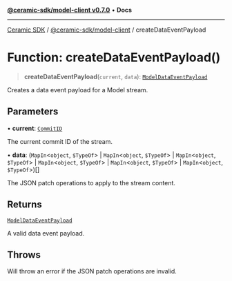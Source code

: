 [**@ceramic-sdk/model-client v0.7.0**](../README.md) • **Docs**

***

[Ceramic SDK](../../../README.md) / [@ceramic-sdk/model-client](../README.md) / createDataEventPayload

# Function: createDataEventPayload()

> **createDataEventPayload**(`current`, `data`): [`ModelDataEventPayload`](../../model-protocol/type-aliases/ModelDataEventPayload.md)

Creates a data event payload for a Model stream.

## Parameters

• **current**: [`CommitID`](../../identifiers/classes/CommitID.md)

The current commit ID of the stream.

• **data**: (`MapIn`\<`object`, `$TypeOf`\> \| `MapIn`\<`object`, `$TypeOf`\> \| `MapIn`\<`object`, `$TypeOf`\> \| `MapIn`\<`object`, `$TypeOf`\> \| `MapIn`\<`object`, `$TypeOf`\> \| `MapIn`\<`object`, `$TypeOf`\>)[]

The JSON patch operations to apply to the stream content.

## Returns

[`ModelDataEventPayload`](../../model-protocol/type-aliases/ModelDataEventPayload.md)

A valid data event payload.

## Throws

Will throw an error if the JSON patch operations are invalid.
